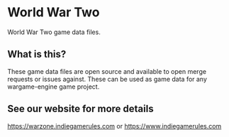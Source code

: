 # World War Two
World War Two game data files.

## What is this?
These game data files are open source and available to open merge requests or issues against. These can be used as game data for any wargame-engine game project.

## See our website for more details
https://warzone.indiegamerules.com
or
https://www.indiegamerules.com
